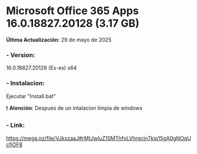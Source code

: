 # Microsoft Office 365 Apps 16.0.18827.20128 (3.17 GB)

**Última Actualización:** 29 de mayo de 2025

### - Version:
16.0.18827.20128 (Es-es) x64

### - Instalacion:
Ejecutar "Install.bat"

:exclamation: **Atención**: Despues de un intalacion limpia de windows

### - Link:
https://mega.nz/file/VJkxzaaJ#rMtJwluZ1SMThfvLVhrqcjn7kiq15gA0gNOqUcfjOF8
